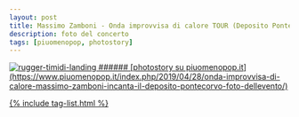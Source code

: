 ```yaml
---
layout: post
title: Massimo Zamboni - Onda improvvisa di calore TOUR (Deposito Pontecorvo, PI)
description: foto del concerto
tags: [piuomenopop, photostory]
---
```


<a href="https://www.piuomenopop.it/index.php/2019/04/28/onda-improvvisa-di-calore-massimo-zamboni-incanta-il-deposito-pontecorvo-foto-dellevento/" >
<img alt="rugger-timidi-landing" src="https://res.cloudinary.com/lorenzoantei-github-io/image/upload/v1599205950/live/massimo_zamboni_02_ihequx.jpg">
###### [photostory su piuomenopop.it](https://www.piuomenopop.it/index.php/2019/04/28/onda-improvvisa-di-calore-massimo-zamboni-incanta-il-deposito-pontecorvo-foto-dellevento/)

{% include tag-list.html %}
